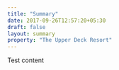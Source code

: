 ```yaml
---
title: "Summary"
date: 2017-09-26T12:57:20+05:30
draft: false
layout: summary
property: "The Upper Deck Resort"
---
```


Test content